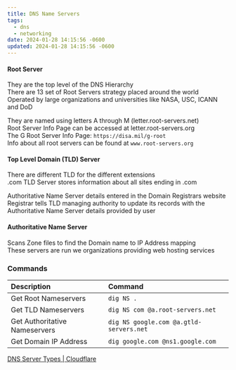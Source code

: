 ```yaml
---
title: DNS Name Servers
tags:
  - dns
  - networking
date: 2024-01-28 14:15:56 -0600
updated: 2024-01-28 14:15:56 -0600
---
```


#### Root Server
They are the top level of the DNS Hierarchy  
There are 13 set of Root Servers strategy placed around the world  
Operated by large organizations and universities like NASA, USC, ICANN and DoD

They are named using letters A through M (letter.root-servers.net)  
Root Server Info Page can be accessed at letter.root-servers.org  
The G Root Server Info Page: `https://disa.mil/g-root`  
Info about all root servers can be found at `www.root-servers.org`

#### Top Level Domain (TLD) Server
There are different TLD for the different extensions  
.com TLD Server stores information about all sites ending in .com

Authoritative Name Server details entered in the Domain Registrars website  
Registrar tells TLD managing authority to update its records with the Authoritative Name Server details provided by user

#### Authoritative Name Server
Scans Zone files to find the Domain name to IP Address mapping  
These servers are run we organizations providing web hosting services

### Commands

| Description                   | Command                                 |
| :---------------------------- | :-------------------------------------- |
| Get Root Nameservers          | `dig NS .`                              |
| Get TLD Nameservers           | `dig NS com @a.root-servers.net`        |
| Get Authoritative Nameservers | `dig NS google.com @a.gtld-servers.net` |
| Get Domain IP Address         | `dig google.com @ns1.google.com`        |

[DNS Server Types | Cloudflare](https://www.cloudflare.com/learning/dns/dns-server-types/)
